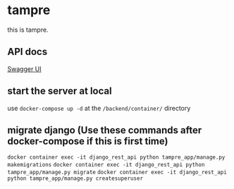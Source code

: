 # tampre

this is tampre.

## API docs
[Swagger UI](https://team-dsn.github.io/tampre/dist/index.html)

## start the server at local
use `docker-compose up -d` at the `/backend/container/` directory

## migrate django (Use these commands after docker-compose if this is first time)
`docker container exec -it django_rest_api python tampre_app/manage.py makemigrations`
`docker container exec -it django_rest_api python tampre_app/manage.py migrate`
`docker container exec -it django_rest_api python tampre_app/manage.py createsuperuser`
